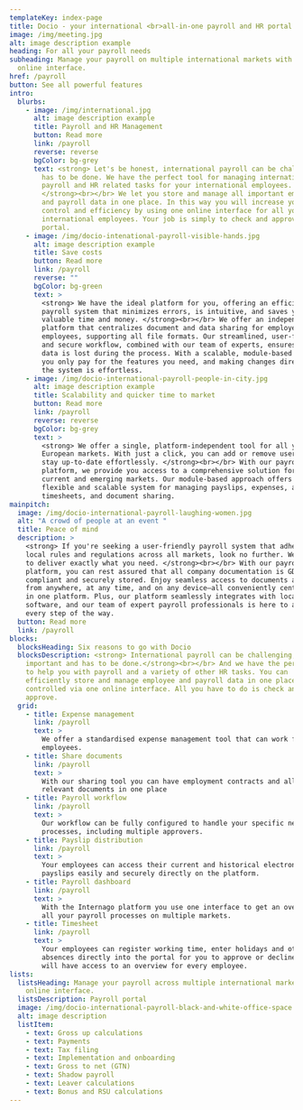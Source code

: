 ```yaml
---
templateKey: index-page
title: Docio - your international <br>all-in-one payroll and HR portal.
image: /img/meeting.jpg
alt: image description example
heading: For all your payroll needs
subheading: Manage your payroll on multiple international markets with one
  online interface.
href: /payroll
button: See all powerful features
intro:
  blurbs:
    - image: /img/international.jpg
      alt: image description example
      title: Payroll and HR Management
      button: Read more
      link: /payroll
      reverse: reverse
      bgColor: bg-grey
      text: <strong> Let's be honest, international payroll can be challenging, but it
        has to be done. We have the perfect tool for managing international
        payroll and HR related tasks for your international employees.
        </strong><br></br> We let you store and manage all important employee
        and payroll data in one place. In this way you will increase your
        control and efficiency by using one online interface for all your
        international employees. Your job is simply to check and approve in the
        portal.
    - image: /img/docio-intenational-payroll-visible-hands.jpg
      alt: image description example
      title: Save costs
      button: Read more
      link: /payroll
      reverse: ""
      bgColor: bg-green
      text: >
        <strong> We have the ideal platform for you, offering an efficient
        payroll system that minimizes errors, is intuitive, and saves you
        valuable time and money. </strong><br></br> We offer an independent
        platform that centralizes document and data sharing for employers and
        employees, supporting all file formats. Our streamlined, user-friendly,
        and secure workflow, combined with our team of experts, ensures that no
        data is lost during the process. With a scalable, module-based setup,
        you only pay for the features you need, and making changes directly in
        the system is effortless.
    - image: /img/docio-international-payroll-people-in-city.jpg
      alt: image description example
      title: Scalability and quicker time to market
      button: Read more
      link: /payroll
      reverse: reverse
      bgColor: bg-grey
      text: >
        <strong> We offer a single, platform-independent tool for all your
        European markets. With just a click, you can add or remove users and
        stay up-to-date effortlessly. </strong><br></br> With our payroll
        platform, we provide you access to a comprehensive solution for all
        current and emerging markets. Our module-based approach offers a
        flexible and scalable system for managing payslips, expenses, absences,
        timesheets, and document sharing.
mainpitch:
  image: /img/docio-international-payroll-laughing-women.jpg
  alt: "A crowd of people at an event "
  title: Peace of mind
  description: >
    <strong> If you're seeking a user-friendly payroll system that adheres to
    local rules and regulations across all markets, look no further. We're here
    to deliver exactly what you need. </strong><br></br> With our payroll
    platform, you can rest assured that all company documentation is GDPR
    compliant and securely stored. Enjoy seamless access to documents and data
    from anywhere, at any time, and on any device—all conveniently centralized
    in one platform. Plus, our platform seamlessly integrates with local payroll
    software, and our team of expert payroll professionals is here to assist you
    every step of the way.
  button: Read more
  link: /payroll
blocks:
  blocksHeading: Six reasons to go with Docio
  blocksDescription: <strong> International payroll can be challenging, but it is
    important and has to be done.</strong><br></br> And we have the perfect tool
    to help you with payroll and a variety of other HR tasks. You can
    efficiently store and manage employee and payroll data in one place,
    controlled via one online interface. All you have to do is check and
    approve.
  grid:
    - title: Expense management
      link: /payroll
      text: >
        We offer a standardised expense management tool that can work for all
        employees.
    - title: Share documents
      link: /payroll
      text: >
        With our sharing tool you can have employment contracts and all other
        relevant documents in one place
    - title: Payroll workflow
      link: /payroll
      text: >
        Our workflow can be fully configured to handle your specific needs and
        processes, including multiple approvers.
    - title: Payslip distribution
      link: /payroll
      text: >
        Your employees can access their current and historical electronic
        payslips easily and securely directly on the platform.
    - title: Payroll dashboard
      link: /payroll
      text: >
        With the Internago platform you use one interface to get an overview of
        all your payroll processes on multiple markets.
    - title: Timesheet
      link: /payroll
      text: >
        Your employees can register working time, enter holidays and other
        absences directly into the portal for you to approve or decline. You
        will have access to an overview for every employee. 
lists:
  listsHeading: Manage your payroll across multiple international markets with one
    online interface.
  listsDescription: Payroll portal
  image: /img/docio-international-payroll-black-and-white-office-space.jpg
  alt: image description
  listItem:
    - text: Gross up calculations
    - text: Payments
    - text: Tax filing
    - text: Implementation and onboarding
    - text: Gross to net (GTN)
    - text: Shadow payroll
    - text: Leaver calculations
    - text: Bonus and RSU calculations
---
```


